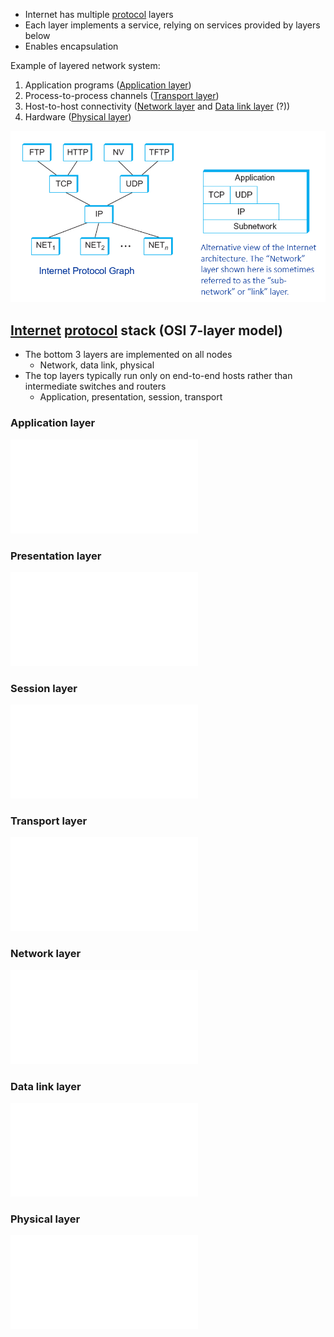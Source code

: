 - Internet has multiple [protocol](Protocol.md) layers
- Each layer implements a service, relying on services provided by layers below
- Enables encapsulation

Example of layered network system:
1. Application programs ([Application layer](Application%20layer.md))
2. Process-to-process channels ([Transport layer](Transport%20layer.md))
3. Host-to-host connectivity ([Network layer](Network%20layer.md) and [Data link layer](Data%20link%20layer.md) (?))
4. Hardware ([Physical layer](Physical%20layer.md))

![Internet architecture](../img/internet-architecture.png)

## [Internet](Internet.md) [protocol](../Protocol.md) stack (OSI 7-layer model)

- The bottom 3 layers are implemented on all nodes
	- Network, data link, physical
- The top layers typically run only on end-to-end hosts rather than intermediate switches and routers
	- Application, presentation, session, transport

### Application layer

![Application layer](Application%20layer.md)

### Presentation layer

![Presentation layer](Presentation%20layer.md)

### Session layer

![Session layer](Session%20layer.md)

### Transport layer

![Transport layer](Transport%20layer.md)

### Network layer

![Network layer](Network%20layer.md)

### Data link layer

![Data link layer](Data%20link%20layer.md)

### Physical layer

![Physical layer](Physical%20layer.md)
